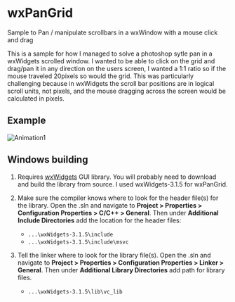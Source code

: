 # wxPanGrid
Sample to Pan / manipulate scrollbars in a wxWindow with a mouse click and drag

  This is a sample for how I managed to solve a photoshop sytle pan in a wxWidgets scrolled window. I wanted to be able to click on the grid and drag/pan it in any direction on the users screen, I wanted a 1:1 ratio so if the mouse traveled 20pixels so would the grid. This was particularly challenging because in wxWidgets the scroll bar positions are in logical scroll units, not pixels, and the mouse dragging across the screen would be calculated in pixels. 
  
## Example
![Animation1](https://user-images.githubusercontent.com/7757495/152697846-0d96c857-f169-4ff2-8325-1c2fb349f8f5.gif)

## Windows building
1. Requires [wxWidgets](https://www.wxwidgets.org/downloads/) GUI library. You will probably need to download and build the library from source. I used wxWidgets-3.1.5 for wxPanGrid.

2. Make sure the compiler knows where to look for the header file(s) for the library. Open the .sln and navigate to **Project > Properties > Configuration Properties > C/C++ > General**. Then under **Additional Include Directories** add the location for the header files:
    -  `...\wxWidgets-3.1.5\include`
    -  `...\wxWidgets-3.1.5\include\msvc`

3. Tell the linker where to look for the library file(s). Open the .sln and navigate to **Project > Properties > Configuration Properties > Linker > General**. Then under **Additional Library Directories** add path for library files. 
    - `...\wxWidgets-3.1.5\lib\vc_lib`

